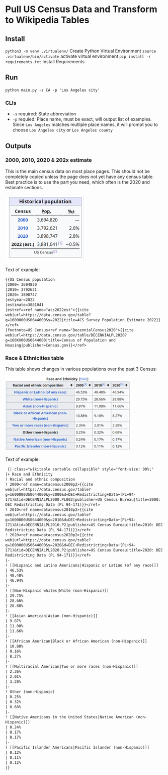 # Pull US Census Data and Transform to Wikipedia Tables

## Install

`python3 -m venv .virtualenv/` Create Python Virtual Environment
`source .virtualenv/bin/activate` activate virtual environment
`pip install -r requirements.txt` Install Requirements

## Run

`python main.py -s CA -p 'Los Angeles city'`

### CLIs

- `-s` required: State abbreviation
- `-p` requied: Place name, must be exact, will output list of examples. Since `Los Angeles` matches mutliple place names, it will prompt you to choose `Los Angeles city` or `Los Angeles county`

## Outputs

### 2000, 2010, 2020 & 202x estimate

This is the main census data on most place pages. This should not be completely copied unless the page does not yet have any census table. Best practice is to use the part you need, which often is the 2020 and estimate sections.

[<img src="/static/census_table_example.png" width="250"/>](/static/census_table_example.png)

Text of example:

```Wiki
{{US Census population
|2000= 3694820
|2010= 3792621
|2020= 3898747
|estyear=2022
|estimate=3881041
|estref=<ref name="acs2022est">{{cite web|url=https://data.census.gov/table?g=1600000US0644000&y=2022|title=ACS Survey Population Estimate 2022}}</ref>
|footnote=US Census<ref name="DecennialCensus2020">{{cite web|url=https://data.census.gov/table/DECENNIALPL2020?g=160XX00US0644000|title=Census of Population and Housing|publisher=Census.gov}}</ref>
```

### Race & Ethnicities table

This table shows changes in various populations over the past 3 Census:

[<img src="/static/race_ethnicity_table_example.png" width="400"/>](/static/race_ethnicity_table_example.png)

Text of example:
```Wiki
 {| class="wikitable sortable collapsible" style="font-size: 90%;"   
|+ Race and Ethnicity
! Racial and ethnic composition
! 2000<ref name=datacensus2000p2>{{cite web|url=https://data.census.gov/table?g=1600000US0644000&y=2000&d=DEC+Redistricting+Data+(PL+94-171)&tid=DECENNIALPL2000.PL002|publisher=US Census Bureau|title=2000: DEC Redistricting Data (PL 94-171)}}</ref>
! 2010<ref name=datacensus2010p2>{{cite web|url=https://data.census.gov/table?g=1600000US0644000&y=2010&d=DEC+Redistricting+Data+(PL+94-171)&tid=DECENNIALPL2010.P2|publisher=US Census Bureau|title=2010: DEC Redistricting Data (PL 94-171)}}</ref>
! 2020<ref name=datacensus2020p2>{{cite web|url=https://data.census.gov/table?g=1600000US0644000&y=2020&d=DEC+Redistricting+Data+(PL+94-171)&tid=DECENNIALPL2020.P2|publisher=US Census Bureau|title=2020: DEC Redistricting Data (PL 94-171)}}</ref>
|-
! [[Hispanic and Latino Americans|Hispanic or Latino (of any race)]]
| 46.53%
| 48.48%
| 46.94%
|-
! [[Non-Hispanic whites|White (non-Hispanic)]]
| 29.75%
| 28.66%
| 28.88%
|-
! [[Asian American|Asian (non-Hispanic)]]
| 9.87%
| 11.08%
| 11.66%
|-
! [[African American|Black or African American (non-Hispanic)]]
| 10.88%
| 9.16%
| 8.27%
|-
! [[Multiracial American|Two or more races (non-Hispanic)]]
| 2.36%
| 2.01%
| 3.28%
|-
! Other (non-Hispanic)
| 0.25%
| 0.32%
| 0.68%
|-
! [[Native Americans in the United States|Native American (non-Hispanic)]]
| 0.24%
| 0.17%
| 0.17%
|-
! [[Pacific Islander Americans|Pacific Islander (non-Hispanic)]]
| 0.12%
| 0.11%
| 0.12%
|}
```
